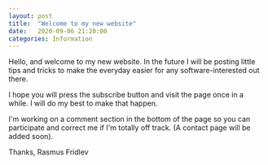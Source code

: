 ```yaml
---
layout: post
title:  "Welcome to my new website"
date:   2020-09-06 21:20:00
categories: Information
---
```


Hello, and welcome to my new website.
In the future I will be posting little tips and tricks to make the everyday easier for any software-interested out there.

I hope you will press the subscribe button and visit the page once in a while. I will do my best to make that happen.

I'm working on a comment section in the bottom of the page so you can participate and correct me if I'm totally off track. (A contact page will be added soon).

Thanks,
Rasmus Fridlev